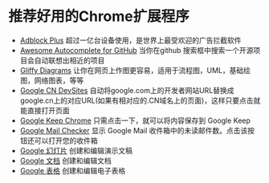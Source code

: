 # 推荐好用的Chrome扩展程序



- [Adblock Plus](https://chrome.google.com/webstore/detail/adblock-plus/cfhdojbkjhnklbpkdaibdccddilifddb) 超过一亿台设备使用，是世界上最受欢迎的广告拦截软件
- [Awesome Autocomplete for GitHub](https://chrome.google.com/webstore/detail/awesome-autocomplete-for/djkfdjpoelphhdclfjhnffmnlnoknfnd) 当你在github 搜索框中搜索一个开源项目会自动联想出相近的项目
- [Gliffy Diagrams](https://chrome.google.com/webstore/detail/gliffy-diagrams/bhmicilclplefnflapjmnngmkkkkpfad) 让你在网页上作图更容易，适用于流程图，UML，基础绘图，网络图表，等等
- [Google CN DevSites](https://chrome.google.com/webstore/detail/google-cn-devsites/lgfkdmijgggnkoocgaenihkioidaejhd) 自动将google.com上的开发者网站URL替换成google.cn上的对应URL(如果有相对应的.CN域名上的页面)，这样只要点击就能直接打开页面
- [Google Keep Chrome](https://chrome.google.com/webstore/detail/google-keep-chrome-extens/lpcaedmchfhocbbapmcbpinfpgnhiddi) 只需点击一下，就可以将内容保存到 Google Keep
- [Google Mail Checker](https://chrome.google.com/webstore/detail/google-mail-checker/mihcahmgecmbnbcchbopgniflfhgnkff) 显示 Google Mail 收件箱中的未读邮件数。点击该按钮还可以打开您的收件箱
- [Google 幻灯片](https://chrome.google.com/webstore/detail/google-slides/aapocclcgogkmnckokdopfmhonfmgoek) 创建和编辑演示文稿
- [Google 文档](https://chrome.google.com/webstore/detail/google-docs/aohghmighlieiainnegkcijnfilokake) 创建和编辑文档
- [Google 表格](https://chrome.google.com/webstore/detail/google-sheets/felcaaldnbdncclmgdcncolpebgiejap) 创建和编辑电子表格
